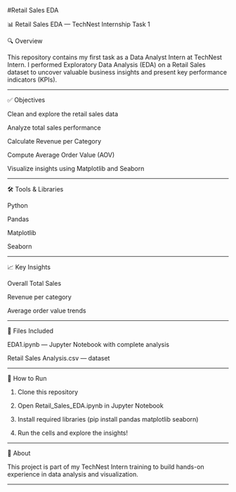 #Retail Sales EDA 

📊 Retail Sales EDA — TechNest Internship Task 1

🔍 Overview

This repository contains my first task as a Data Analyst Intern at TechNest Intern.
I performed Exploratory Data Analysis (EDA) on a Retail Sales dataset to uncover valuable business insights and present key performance indicators (KPIs).


---

✅ Objectives

Clean and explore the retail sales data

Analyze total sales performance

Calculate Revenue per Category

Compute Average Order Value (AOV)

Visualize insights using Matplotlib and Seaborn



---

🛠 Tools & Libraries

Python

Pandas

Matplotlib

Seaborn



---

📈 Key Insights

Overall Total Sales

Revenue per category

Average order value trends


---

📂 Files Included

EDA1.ipynb — Jupyter Notebook with complete analysis

Retail Sales Analysis.csv — dataset


---

🚀 How to Run

1. Clone this repository


2. Open Retail_Sales_EDA.ipynb in Jupyter Notebook


3. Install required libraries (pip install pandas matplotlib seaborn)


4. Run the cells and explore the insights!




---

📌 About

This project is part of my TechNest Intern training to build hands-on experience in data analysis and visualization.


---
